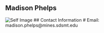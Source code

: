 ## Madison Phelps
 <img src="Self_image.jpg" alt="Self Image">
 ## Contact Information
 # Email: madison.phelps@mines.sdsmt.edu
